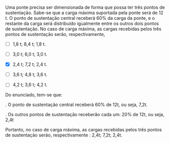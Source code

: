

Uma ponte precisa ser dimensionada de forma que possa ter três pontos de sustentação. Sabe-se que a carga máxima suportada pela ponte será de 12 t. O ponto de sustentação central receberá 60% da carga da ponte, e o restante da carga será distribuído igualmente entre os outros dois pontos de sustentação. No caso de carga máxima, as cargas recebidas pelos três pontos de sustentação serão, respectivamente,



- [ ] 1,8 t; 8,4 t; 1,8 t.
- [ ] 3,0 t; 6,0 t; 3,0 t.
- [x] 2,4 t; 7,2 t; 2,4 t.
- [ ] 3,6 t; 4,8 t; 3,6 t.
- [ ] 4,2 t; 3,6 t; 4,2 t.


Do enunciado, tem-se que:

. O ponto de sustentação central receberá 60% de 12t, ou seja, 7,2t.

. Os outros pontos de sustentação receberão cada um: 20% de 12t, ou seja, 2,4t

Portanto, no caso de carga máxima, as cargas recebidas pelos três pontos de sustentação serão, respectivamente : 2,4t; 7,2t; 2,4t. 
